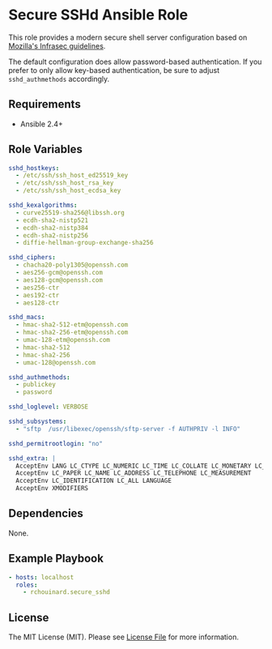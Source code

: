 # Secure SSHd Ansible Role

This role provides a modern secure shell server configuration based on
[Mozilla's Infrasec guidelines](https://infosec.mozilla.org/guidelines/openssh).

The default configuration does allow password-based authentication. If you prefer
to only allow key-based authentication, be sure to adjust `sshd_authmethods`
accordingly.

## Requirements

* Ansible 2.4+

## Role Variables

``` yaml
sshd_hostkeys:
  - /etc/ssh/ssh_host_ed25519_key
  - /etc/ssh/ssh_host_rsa_key
  - /etc/ssh/ssh_host_ecdsa_key

sshd_kexalgorithms:
  - curve25519-sha256@libssh.org
  - ecdh-sha2-nistp521
  - ecdh-sha2-nistp384
  - ecdh-sha2-nistp256
  - diffie-hellman-group-exchange-sha256

sshd_ciphers:
  - chacha20-poly1305@openssh.com
  - aes256-gcm@openssh.com
  - aes128-gcm@openssh.com
  - aes256-ctr
  - aes192-ctr
  - aes128-ctr

sshd_macs:
  - hmac-sha2-512-etm@openssh.com
  - hmac-sha2-256-etm@openssh.com
  - umac-128-etm@openssh.com
  - hmac-sha2-512
  - hmac-sha2-256
  - umac-128@openssh.com

sshd_authmethods:
  - publickey
  - password

sshd_loglevel: VERBOSE

sshd_subsystems:
  - "sftp  /usr/libexec/openssh/sftp-server -f AUTHPRIV -l INFO"

sshd_permitrootlogin: "no"

sshd_extra: |
  AcceptEnv LANG LC_CTYPE LC_NUMERIC LC_TIME LC_COLLATE LC_MONETARY LC_MESSAGES
  AcceptEnv LC_PAPER LC_NAME LC_ADDRESS LC_TELEPHONE LC_MEASUREMENT
  AcceptEnv LC_IDENTIFICATION LC_ALL LANGUAGE
  AcceptEnv XMODIFIERS
```

## Dependencies

None.

## Example Playbook

``` yaml
- hosts: localhost
  roles:
    - rchouinard.secure_sshd
```

## License

The MIT License (MIT). Please see [License File](LICENSE.md) for more information.
